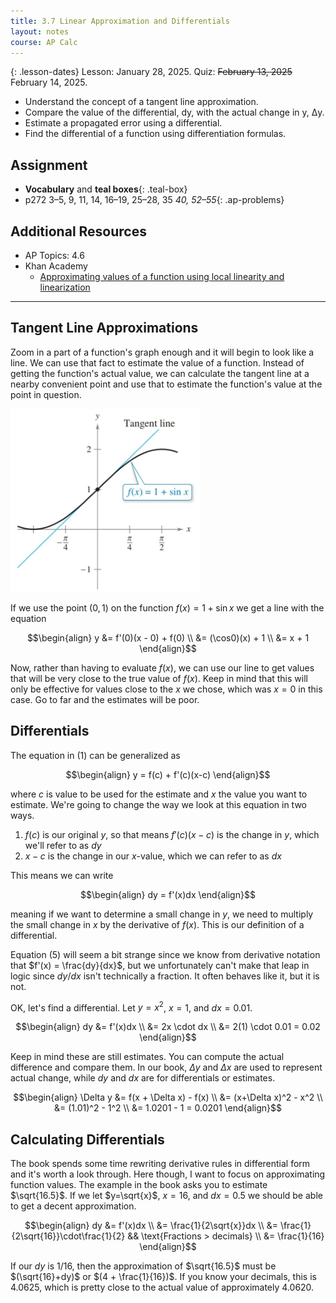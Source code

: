 ```yaml
---
title: 3.7 Linear Approximation and Differentials
layout: notes
course: AP Calc
---
```


{: .lesson-dates}
Lesson: January 28, 2025. Quiz: ~~February 13, 2025~~ February 14, 2025.

- Understand the concept of a tangent line approximation.
- Compare the value of the differential, dy, with the actual change in y, Δy.
- Estimate a propagated error using a differential.
- Find the differential of a function using differentiation formulas.

## Assignment

- **Vocabulary** and **teal boxes**{: .teal-box}
- p272 3–5, 9, 11, 14, 16–19, 25–28, 35 *40, 52–55*{: .ap-problems}

## Additional Resources

- AP Topics: 4.6
- Khan Academy
  - [Approximating values of a function using local linearity and linearization](https://www.khanacademy.org/math/ap-calculus-ab/ab-diff-contextual-applications-new/ab-4-6/v/local-linearization-intro)

---

## Tangent Line Approximations

Zoom in a part of a function's graph enough and it will begin to look like a line. We can use that fact to estimate the value of a function. Instead of getting the function's actual value, we can calculate the tangent line at a nearby convenient point and use that to estimate the function's value at the point in question.

![Tangent line approximation](./img/3.7-tan-approx.png)

If we use the point $(0,1)$ on the function $f(x)=1+\sin x$ we get a line with the equation

$$\begin{align}
y &= f'(0)(x - 0) + f(0) \\
  &= (\cos0)(x) + 1 \\
  &= x + 1
\end{align}$$

Now, rather than having to evaluate $f(x)$, we can use our line to get values that will be very close to the true value of $f(x)$. Keep in mind that this will only be effective for values close to the $x$ we chose, which was $x=0$ in this case. Go to far and the estimates will be poor.

## Differentials

The equation in $(1)$ can be generalized as

$$\begin{align}
y = f(c) + f'(c)(x-c)
\end{align}$$

where $c$ is value to be used for the estimate and $x$ the value you want to estimate. We're going to change the way we look at this equation in two ways.

1. $f(c)$ is our original $y$, so that means $f'(c)(x-c)$ is the change in $y$, which we'll refer to as $dy$
2. $x-c$ is the change in our $x$-value, which we can refer to as $dx$

This means we can write

$$\begin{align}
dy = f'(x)dx
\end{align}$$

meaning if we want to determine a small change in $y$, we need to multiply the small change in $x$ by the derivative of $f(x)$. This is our definition of a differential.

Equation $(5)$ will seem a bit strange since we know from derivative notation that $f'(x) = \frac{dy}{dx}$, but we unfortunately can't make that leap in logic since $dy/dx$ isn't technically a fraction. It often behaves like it, but it is not.

OK, let's find a differential. Let $y=x^2$, $x=1$, and $dx=0.01$.

$$\begin{align}
dy &= f'(x)dx \\
   &= 2x \cdot dx \\
   &= 2(1) \cdot 0.01 = 0.02
\end{align}$$

Keep in mind these are still estimates. You can compute the actual difference and compare them. In our book, $\Delta y$ and $\Delta x$ are used to represent actual change, while $dy$ and $dx$ are for differentials or estimates.

$$\begin{align}
\Delta y &= f(x + \Delta x) - f(x) \\
         &= (x+\Delta x)^2 - x^2 \\
         &= (1.01)^2 - 1^2 \\
         &= 1.0201 - 1 = 0.0201
\end{align}$$

## Calculating Differentials

The book spends some time rewriting derivative rules in differential form and it's worth a look through. Here though, I want to focus on approximating function values. The example in the book asks you to estimate $\sqrt{16.5}$. If we let $y=\sqrt{x}$, $x=16$, and $dx=0.5$ we should be able to get a decent approximation.

$$\begin{align}
dy &= f'(x)dx \\
   &= \frac{1}{2\sqrt{x}}dx \\
   &= \frac{1}{2\sqrt{16}}\cdot\frac{1}{2} && \text{Fractions > decimals} \\
   &= \frac{1}{16}
\end{align}$$

If our $dy$ is $1/16$, then the approximation of $\sqrt{16.5}$ must be $(\sqrt{16}+dy)$ or $(4 + \frac{1}{16})$. If you know your decimals, this is $4.0625$, which is pretty close to the actual value of approximately $4.0620$.
